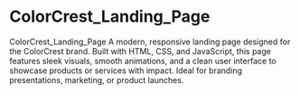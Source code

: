 # ColorCrest_Landing_Page
ColorCrest_Landing_Page A modern, responsive landing page designed for the ColorCrest brand. Built with HTML, CSS, and JavaScript, this page features sleek visuals, smooth animations, and a clean user interface to showcase products or services with impact. Ideal for branding presentations, marketing, or product launches.
